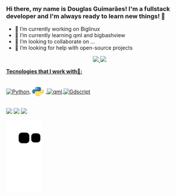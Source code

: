### Hi there, my name is Douglas Guimarães! I'm a fullstack developer and I'm always ready to learn new things! 👋 

- 🔭 I’m currently working on Biglinux
- 🌱 I’m currently learning qml and bigbashview
- 👯 I’m looking to collaborate on ...
- 🤔 I’m looking for help with open-source projects

<div align="center">
  <a href="https://github.com/dg2003gh">
  <img height="180em" src="https://github-readme-stats.vercel.app/api?username=dg2003gh&show_icons=true&theme=onedark&include_all_commits=true&count_private=true"/>
  <img height="180em" src="https://github-readme-stats.vercel.app/api/top-langs/?username=dg2003gh&layout=compact&langs_count=7&theme=onedark"/>
</div>
  
 

  
<b>Tecnologies that I work with🤍: </b>
<div style="display: inline_block"><br>
  <img align="center" alt="Python" height="30" width="40" src="https://cdn.jsdelivr.net/gh/devicons/devicon/icons/linux/linux-original.svg">
  <img align="center" alt="Python" height="30" width="40" src="https://raw.githubusercontent.com/devicons/devicon/master/icons/python/python-original.svg">
  <img align="center" alt="qml" height="30" width="40" src="https://cdn.jsdelivr.net/gh/devicons/devicon/icons/qt/qt-original.svg">
   <img align="center" alt="Gdscript" height="30" width="40" src="https://cdn.jsdelivr.net/gh/devicons/devicon/icons/godot/godot-original.svg">
</div>
  
  ##
 
<div> 
  <a href="https://www.instagram.com/dg2003_dg/" target="_blank"><img src="https://img.shields.io/badge/-Instagram-%23E4405F?style=for-the-badge&logo=instagram&logoColor=white" target="_blank"></a>
 <a href="" target="_blank"><img src="https://img.shields.io/badge/Discord-7289DA?style=for-the-badge&logo=discord&logoColor=white" target="_blank"></a> 
  <a href = "mailto:dg2003gh@gmail.com"><img src="https://img.shields.io/badge/-Gmail-%23333?style=for-the-badge&logo=gmail&logoColor=white" target="_blank"></a>
  
  ![Snake animation](https://github.com/rafaballerini/rafaballerini/blob/output/github-contribution-grid-snake.svg)
 
</div>

